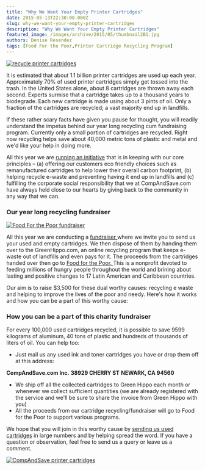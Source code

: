 ```yaml
---
title: "Why We Want Your Empty Printer Cartridges"
date: 2015-05-13T22:30:00.000Z
slug: why-we-want-your-empty-printer-cartridges
description: "Why We Want Your Empty Printer Cartridges"
featured_image: /images/archive/2015/05/thumbnail2B1.jpg
authors: Denise Resendez
tags: [Food For the Poor,Printer Cartridge Recycling Program]
---
```


[![recycle printer cartridges ](/blog/images/empty-cartridge-banner.jpg "Why We Want Your Empty Printer Cartridges ")](/blog/images/empty-cartridge-banner.jpg)

It is estimated that about 1.1 billion printer cartridges are used up each year. Approximately 70% of used printer cartridges simply get tossed into the trash. In the United States alone, about 8 cartridges are thrown away each second. Experts surmise that a cartridge takes up to a thousand years to biodegrade. Each new cartridge is made using about 3 pints of oil. Only a fraction of the cartridges are recycled; a vast majority end up in landfills.

If these rather scary facts have given you pause for thought, you will readily understand the impetus behind our year long recycling cum fundraising program. Currently only a small portion of cartridges are recycled. Right now recycling helps save about 40,000 metric tons of plastic and metal and we'd like your help in doing more. 

All this year we are [running an initiative](https://www.compandsave.com) that is in keeping with our core principles – (a) offering our customers eco friendly choices such as remanufactured cartridges to help lower their overall carbon footprint, (b) helping recycle e-waste and preventing having it end up in landfills and (c) fulfilling the corporate social responsibility that we at CompAndSave.com have always held close to our hearts by giving back to the community in any way that we can. 

### Our year long recycling fundraiser

[![Food For the Poor fundraiser ](/blog/images/05-07-2015-2.png "Recycle printer cartridges for Food For the Poor, Inc.!")](/blog/images/05-07-2015-2.png)

All this year we are conducting a [fundraiser ](https://www.compandsave.com)where we invite you to send us your used and empty cartridges. We then dispose of them by handing them over to the GreenHippo.com, an online recycling program that keeps e-waste out of landfills and even pays for it. The proceeds from the cartridges handed over then go to [Food for the Poor. ](https://foodforthepoor.org/)This is a nonprofit devoted to feeding millions of hungry people throughout the world and brining about lasting and positive changes to 17 Latin American and Caribbean countries. 

Our aim is to raise $3,500 for these dual worthy causes: recycling e waste and helping to improve the lives of the poor and needy. Here's how it works and how you can be a part of this worthy cause:

### 

###  How you can be a part of this charity fundraiser

For every 100,000 used cartridges recycled, it is possible to save 9599 kilograms of aluminum, 40 tons of plastic and hundreds of thousands of liters of oil. You can help too:

* Just mail us any used ink and toner cartridges you have or drop them off at this address:

**CompAndSave.com Inc.** 
**38929 CHERRY ST** 
**NEWARK, CA 94560**

* We ship off all the collected cartridges to Green Hippo each month or whenever we collect sufficient quantities (we are already registered with the service and we'll be sure to share the invoice from Green Hippo with you)
* All the proceeds from our cartridge recycling/fundraiser will go to Food for the Poor to support various programs.

We hope that you will join in this worthy cause by [sending us used cartridges](https://www.compandsave.com) in large numbers and by helping spread the word. If you have a question or observation, feel free to send us a query or leave us a comment.

[![CompAndSave printer cartridges ](/blog/images/728x90-2.png "Shop Ink and Toner with CompAndSave ")](https://www.compandsave.com/)